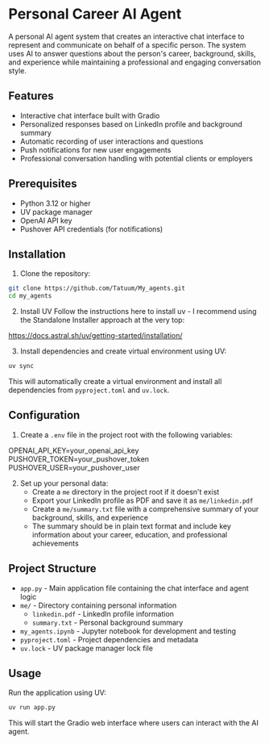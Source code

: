 # Personal Career AI Agent

A personal AI agent system that creates an interactive chat interface to represent and communicate on behalf of a specific person. The system uses AI to answer questions about the person's career, background, skills, and experience while maintaining a professional and engaging conversation style.

## Features

- Interactive chat interface built with Gradio
- Personalized responses based on LinkedIn profile and background summary
- Automatic recording of user interactions and questions
- Push notifications for new user engagements
- Professional conversation handling with potential clients or employers

## Prerequisites

- Python 3.12 or higher
- UV package manager
- OpenAI API key
- Pushover API credentials (for notifications)

## Installation

1. Clone the repository:
```bash
git clone https://github.com/Tatuum/My_agents.git
cd my_agents
```
2. Install UV
Follow the instructions here to install uv - I recommend using the Standalone Installer approach at the very top:

https://docs.astral.sh/uv/getting-started/installation/

3. Install dependencies and create virtual environment using UV:
```bash
uv sync
```

This will automatically create a virtual environment and install all dependencies from `pyproject.toml` and `uv.lock`.

## Configuration

1. Create a `.env` file in the project root with the following variables:

OPENAI_API_KEY=your_openai_api_key
PUSHOVER_TOKEN=your_pushover_token
PUSHOVER_USER=your_pushover_user

2. Set up your personal data:
   - Create a `me` directory in the project root if it doesn't exist
   - Export your LinkedIn profile as PDF and save it as `me/linkedin.pdf`
   - Create a `me/summary.txt` file with a comprehensive summary of your background, skills, and experience
   - The summary should be in plain text format and include key information about your career, education, and professional achievements


## Project Structure

- `app.py` - Main application file containing the chat interface and agent logic
- `me/` - Directory containing personal information
  - `linkedin.pdf` - LinkedIn profile information
  - `summary.txt` - Personal background summary
- `my_agents.ipynb` - Jupyter notebook for development and testing
- `pyproject.toml` - Project dependencies and metadata
- `uv.lock` - UV package manager lock file

## Usage

Run the application using UV:
```bash
uv run app.py
```

This will start the Gradio web interface where users can interact with the AI agent.


